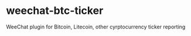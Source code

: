 weechat-btc-ticker
==================

WeeChat plugin for Bitcoin, Litecoin, other cyrptocurrency ticker reporting
